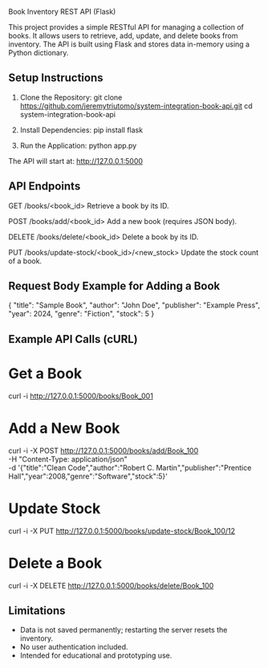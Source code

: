 Book Inventory REST API (Flask)

This project provides a simple RESTful API for managing a collection of books.
It allows users to retrieve, add, update, and delete books from inventory.
The API is built using Flask and stores data in-memory using a Python dictionary.

Setup Instructions
------------------

1. Clone the Repository:
git clone https://github.com/jeremytriutomo/system-integration-book-api.git
cd system-integration-book-api

2. Install Dependencies:
pip install flask

3. Run the Application:
python app.py

The API will start at:
http://127.0.0.1:5000

API Endpoints
-------------

GET /books/<book_id>
    Retrieve a book by its ID.

POST /books/add/<book_id>
    Add a new book (requires JSON body).

DELETE /books/delete/<book_id>
    Delete a book by its ID.

PUT /books/update-stock/<book_id>/<new_stock>
    Update the stock count of a book.

Request Body Example for Adding a Book
--------------------------------------

{
  "title": "Sample Book",
  "author": "John Doe",
  "publisher": "Example Press",
  "year": 2024,
  "genre": "Fiction",
  "stock": 5
}

Example API Calls (cURL)
------------------------

# Get a Book
curl -i http://127.0.0.1:5000/books/Book_001

# Add a New Book
curl -i -X POST http://127.0.0.1:5000/books/add/Book_100 \
  -H "Content-Type: application/json" \
  -d '{"title":"Clean Code","author":"Robert C. Martin","publisher":"Prentice Hall","year":2008,"genre":"Software","stock":5}'

# Update Stock
curl -i -X PUT http://127.0.0.1:5000/books/update-stock/Book_100/12

# Delete a Book
curl -i -X DELETE http://127.0.0.1:5000/books/delete/Book_100


Limitations
-----------

- Data is not saved permanently; restarting the server resets the inventory.
- No user authentication included.
- Intended for educational and prototyping use.

